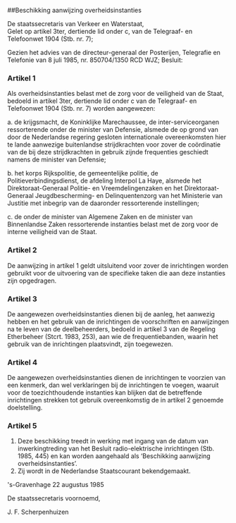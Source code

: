 <meta http-equiv='Content-Type' content='text/html; charset=utf-8' />

##Beschikking aanwijzing overheidsinstanties

De staatssecretaris van Verkeer en Waterstaat,  
Gelet op artikel 3ter, dertiende lid onder c, van de Telegraaf- en Telefoonwet 1904 (Stb. nr. 7);

Gezien het advies van de directeur-generaal der Posterijen, Telegrafie en Telefonie van 8 juli 1985, nr. 850704/1350 RCD WJZ;
Besluit:    

### Artikel  1  

Als overheidsinstanties belast met de zorg voor de veiligheid van de Staat, bedoeld in artikel 3ter, dertiende lid onder c van de Telegraaf- en Telefoonwet 1904 (Stb. nr. 7) worden aangewezen: 

a. de krijgsmacht, de Koninklijke Marechaussee, de inter-serviceorganen ressorterende onder de minister van Defensie, alsmede de op grond van door de Nederlandse regering gesloten internationale overeenkomsten hier te lande aanwezige buitenlandse strijdkrachten voor zover de coördinatie van de bij deze strijdkrachten in gebruik zijnde frequenties geschiedt namens de minister van Defensie;  

b. het korps Rijkspolitie, de gemeentelijke politie, de Politieverbindingsdienst, de afdeling Interpol La Haye, alsmede het Direktoraat-Generaal Politie- en Vreemdelingenzaken en het Direktoraat-Generaal Jeugdbescherming- en Delinquentenzorg van het Ministerie van Justitie met inbegrip van de daaronder ressorterende instellingen;  

c. de onder de minister van Algemene Zaken en de minister van Binnenlandse Zaken ressorterende instanties belast met de zorg voor de interne veiligheid van de Staat.    

### Artikel  2  

De aanwijzing in artikel 1 geldt uitsluitend voor zover de inrichtingen worden gebruikt voor de uitvoering van de specifieke taken die aan deze instanties zijn opgedragen.  

### Artikel  3  

De aangewezen overheidsinstanties dienen bij de aanleg, het aanwezig hebben en het gebruik van de inrichtingen de voorschriften en aanwijzingen na te leven van de deelbeheerders, bedoeld in artikel 3 van de Regeling Etherbeheer (Stcrt. 1983, 253), aan wie de frequentiebanden, waarin het gebruik van de inrichtingen plaatsvindt, zijn toegewezen.  

### Artikel  4  

De aangewezen overheidsinstanties dienen de inrichtingen te voorzien van een kenmerk, dan wel verklaringen bij de inrichtingen te voegen, waaruit voor de toezichthoudende instanties kan blijken dat de betreffende inrichtingen strekken tot gebruik overeenkomstig de in artikel 2 genoemde doelstelling.  

### Artikel  5  

1.  Deze beschikking treedt in werking met ingang van de datum van inwerkingtreding van het Besluit radio-elektrische inrichtingen (Stb. 1985, 445) en kan worden aangehaald als ‘Beschikking aanwijzing overheidsinstanties’.   
2.  Zij wordt in de Nederlandse Staatscourant bekendgemaakt.   

's-Gravenhage 
22 augustus 1985    

De 
staatssecretaris voornoemd, 

J. F. Scherpenhuizen      
